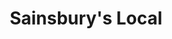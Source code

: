 ---
title: "Sainsbury's Local"
url: /glasgow/sainsburys-local-battlefield-road/
shop: convenience
---